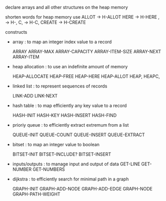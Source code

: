 
declare arrays and all other structures on the heap memory

shorten words for heap memory use 
    ALLOT → H-ALLOT
    HERE → H-HERE
    , → H-,
    C, → H-C,
    CREATE → H-CREATE


constructs

- array : to map an integer index value to a record

    ARRAY
    ARRAY-MAX
    ARRAY-CAPACITY
    ARRAY-ITEM-SIZE
    ARRAY-NEXT
    ARRAY-ITEM

- heap allocation : to use an indefinite amount of memory

    HEAP-ALLOCATE
    HEAP-FREE
    HEAP-HERE
    HEAP-ALLOT
    HEAP,
    HEAPC,

- linked list : to represent sequences of records
    
    LINK-ADD
    LINK-NEXT

- hash table : to map efficiently any key value to a record

    HASH-INIT
    HASH-KEY
    HASH-INSERT
    HASH-FIND

- prioriy queue : to efficiently extract extremum from a list

    QUEUE-INIT
    QUEUE-COUNT
    QUEUE-INSERT
    QUEUE-EXTRACT

- bitset : to map an integer value to boolean

    BITSET-INIT
    BITSET-INCLUDE?
    BITSET-INSERT

- inputs/outputs : to manage input and output of data
    GET-LINE
    GET-NUMBER
    GET-NUMBERS

- dijkstra : to efficiently search for minimal path in a graph
    
    GRAPH-INIT
    GRAPH-ADD-NODE
    GRAPH-ADD-EDGE
    GRAPH-NODE
    GRAPH-PATH-WEIGHT




